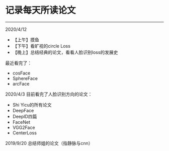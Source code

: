# 记录每天所读论文

***
2020/4/12 
- 【上午】摸鱼
- 【下午】看旷视的circle Loss
- 【晚上】总结经典的论文，看看人脸识别loss的发展史

最近看完了：
- cosFace
- SphereFace
- arcFace

2020/4/3 目前看完了人脸识别方向的论文：
- Shi Yicu的所有论文
- DeepFace
- DeepID四篇
- FaceNet
- VGG2Face
- CenterLoss

2019/9/20 总结师姐的论文（指静脉与cnn）
